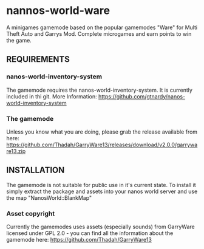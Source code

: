 
# nannos-world-ware
A minigames gamemode based on the popular gamemodes "Ware" for Multi Theft Auto and Garrys Mod. Complete microgames and earn points to win the game.

## REQUIREMENTS

### nanos-world-inventory-system
The gamemode requires the nanos-world-inventory-system. It is currently included in thi git.
More Information: https://github.com/gtnardy/nanos-world-inventory-system

### The gamemode
Unless you know what you are doing, please grab the release available from here:
https://github.com/Thadah/GarryWare13/releases/download/v2.0.0/garryware13.zip

## INSTALLATION
The gamemode is not suitable for public use in it's current state. To install it simply extract the package and assets into your nanos world server and use the map "NanosWorld::BlankMap"

### Asset copyright
Currently the gamemodes uses assets (especially sounds) from GarryWare licensed under GPL 2.0 - you can find all the information about the gamemode here: https://github.com/Thadah/GarryWare13
